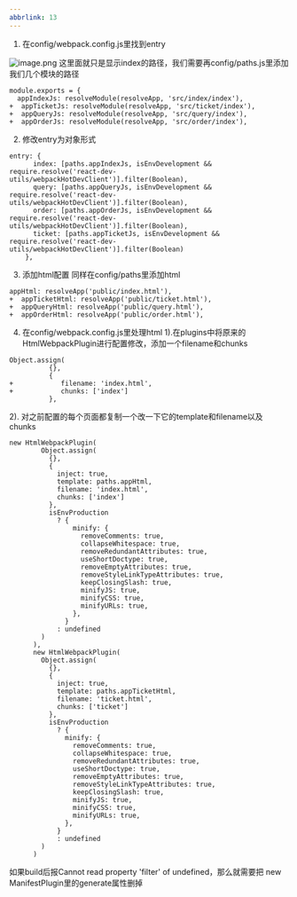 ```yaml
---
abbrlink: 13
---
```

1. 在config/webpack.config.js里找到entry

![image.png](https://cdn.nlark.com/yuque/0/2020/png/275376/1597647740954-888172e2-123b-4246-82b2-241b05f30b81.png#align=left&display=inline&height=98&margin=%5Bobject%20Object%5D&name=image.png&originHeight=196&originWidth=1462&size=38182&status=done&style=none&width=731)
这里面就只是显示index的路径，我们需要再config/paths.js里添加我们几个模块的路径


```
module.exports = {
  appIndexJs: resolveModule(resolveApp, 'src/index/index'),
+  appTicketJs: resolveModule(resolveApp, 'src/ticket/index'),
+  appQueryJs: resolveModule(resolveApp, 'src/query/index'),
+  appOrderJs: resolveModule(resolveApp, 'src/order/index'),
```

2. 修改entry为对象形式



```
entry: {
      index: [paths.appIndexJs, isEnvDevelopment && require.resolve('react-dev-utils/webpackHotDevClient')].filter(Boolean),
      query: [paths.appQueryJs, isEnvDevelopment && require.resolve('react-dev-utils/webpackHotDevClient')].filter(Boolean),
      order: [paths.appOrderJs, isEnvDevelopment && require.resolve('react-dev-utils/webpackHotDevClient')].filter(Boolean),
      ticket: [paths.appTicketJs, isEnvDevelopment && require.resolve('react-dev-utils/webpackHotDevClient')].filter(Boolean)
    },
```

3. 添加html配置
同样在config/paths里添加html



```
appHtml: resolveApp('public/index.html'),
+  appTicketHtml: resolveApp('public/ticket.html'),
+  appQueryHtml: resolveApp('public/query.html'),
+  appOrderHtml: resolveApp('public/order.html'),
```

4. 在config/webpack.config.js里处理html
1).在plugins中将原来的HtmlWebpackPlugin进行配置修改，添加一个filename和chunks



```
Object.assign(
          {},
          {
+            filename: 'index.html',
+            chunks: ['index']
          },
```
2). 对之前配置的每个页面都复制一个改一下它的template和filename以及chunks


```
new HtmlWebpackPlugin(
        Object.assign(
          {},
          {
            inject: true,
            template: paths.appHtml,
            filename: 'index.html',
            chunks: ['index']
          },
          isEnvProduction
            ? {
                minify: {
                  removeComments: true,
                  collapseWhitespace: true,
                  removeRedundantAttributes: true,
                  useShortDoctype: true,
                  removeEmptyAttributes: true,
                  removeStyleLinkTypeAttributes: true,
                  keepClosingSlash: true,
                  minifyJS: true,
                  minifyCSS: true,
                  minifyURLs: true,
                },
              }
            : undefined
        )
      ),
      new HtmlWebpackPlugin(
        Object.assign(
          {},
          {
            inject: true,
            template: paths.appTicketHtml,
            filename: 'ticket.html',
            chunks: ['ticket']
          },
          isEnvProduction
            ? {
              minify: {
                removeComments: true,
                collapseWhitespace: true,
                removeRedundantAttributes: true,
                useShortDoctype: true,
                removeEmptyAttributes: true,
                removeStyleLinkTypeAttributes: true,
                keepClosingSlash: true,
                minifyJS: true,
                minifyCSS: true,
                minifyURLs: true,
              },
            }
            : undefined
        )
      )
```
如果build后报Cannot read property 'filter' of undefined，那么就需要把
new ManifestPlugin里的generate属性删掉
